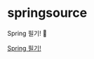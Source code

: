 # springsource
Spring 필기! 🎈<br>

[Spring 필기!](https://www.notion.so/MVC-c85093b566a745f98d8fe99294a79934) <br>
